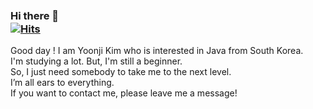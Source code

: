 ### Hi there 🗽　　　　　　　　　　　　　　　　　　　　　　　　                           　　　　　　　　　　　　　　[![Hits](https://hits.sh/github.com/6161990.svg)](https://hits.sh)
Good day ! I am Yoonji Kim who is interested in Java from South Korea.
<br>
I'm studying a lot. But, I'm still a beginner. <br>
So, I just need somebody to take me to the next level.<br>
I’m all ears to everything.<br>
If you want to contact me, please leave me a message!




<!--
**6161990/6161990** is a ✨ _special_ ✨ repository because its `README.md` (this file) appears on your GitHub profile.

Here are some ideas to get you started:

- 🔭 I’m currently working on ...
- 🌱 I’m currently learning ...
- 👯 I’m looking to collaborate on ...
- 🤔 I’m looking for help with ...
- 💬 Ask me about ...
- 📫 How to reach me: ...
- 😄 Pronouns: ...
- ⚡ Fun fact: ...
-->
